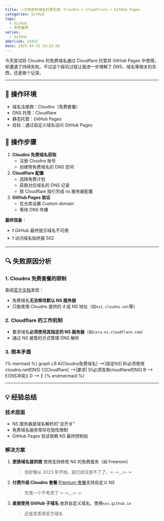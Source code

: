 ```yaml
---
title: 一次失败的域名托管实践：Cloudns + Cloudflare + GitHub Pages
categories: GitHub
tags:
  - GitHub
  - 失败案例
series:
  - GitHub
abbrlink: 24432
date: 2025-04-25 19:23:58
---
```


今天尝试将 Cloudns 的免费域名通过 Cloudflare 托管并 GitHub Pages 中使用，却遭遇了持续失败。不过这个踩坑过程让我进一步理解了 DNS、域名等相关的东西，还是做个记录。

---

## 🚧 操作环境

- 域名注册商：Cloudns（免费套餐）
- DNS 托管：Cloudflare
- 静态托管：GitHub Pages
- 目标：通过自定义域名访问 GitHub Pages

## 🔄 操作步骤

1. **Cloudns 免费域名获取**
   - 注册 Cloudns 账号
   - 创建带免费域名的 DNS 空间
2. **Cloudflare 配置**
   - 选择免费计划
   - 获取对应域名的 DNS 记录
   - 按 Cloudflare 指引完成 ns 服务器配置
3. **GitHub Pages 验证**
   - 在仓库设置 Custom domain
   - 等待 DNS 传播

**最终现象**：

- ❗ GitHub 最终提示域名不可用
- ❗ 访问域名始终报 502

---

## 🔍 失败原因分析

### 1. Cloudns 免费套餐的限制

查阅[官方文档](https://www.cloudns.net/wiki/article/42/)发现：

- 免费域名**无法修改默认 NS 服务器**
- 只能使用 Cloudns 提供的 4 组 NS 地址（如`ns1.cloudns.net`等）

### 2. Cloudflare 的工作机制

- 要求域名**必须使用其指定的 NS 服务器**（如`cora.ns.cloudflare.com`）
- 通过 NS 接管的方式管理 DNS 解析

### 3. 根本矛盾

{% mermaid %}
graph LR
A[Cloudns免费域名] -->|锁定NS| B(必须使用cloudns.net的NS)
C[Cloudflare] -->|要求| D(必须改用cloudflare的NS)
B --> E((NS冲突))
D --> E
{% endmermaid %}

---

## 💡 经验总结

### 技术层面

- NS 服务器是域名解析的"总开关"
- 免费域名服务常存在隐性限制
- GitHub Pages 验证依赖 NS 最终控制权

### 解决方案

1. **更换域名提供商**
   使用支持修改 NS 的免费服务（如 Freenom）

   > 但好像从 2023 年开始，就已经注册不了了。┭┮﹏┭┮

2. **付费升级 Cloudns 套餐**
   [Premium 套餐](https://www.cloudns.net/pricing/)支持自定义 NS

   > 穷鬼一个不考虑了 ┭┮﹏┭┮

3. **直接使用 GitHub 子域名**
   放弃自定义域名，使用`xxx.github.io`

   > 还是乖乖用官方域名
